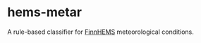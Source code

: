 # hems-metar

A rule-based classifier for [FinnHEMS](https://finnhems.fi) meteorological conditions.